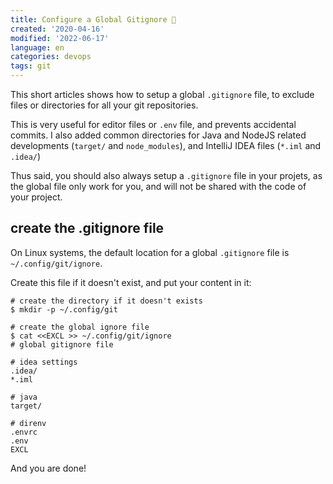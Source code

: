 ```yaml
---
title: Configure a Global Gitignore 🙈
created: '2020-04-16'
modified: '2022-06-17'
language: en
categories: devops
tags: git
---
```


This short articles shows how to setup a global `.gitignore` file, to exclude files or directories for all your git repositories.

This is very useful for editor files or `.env` file, and prevents accidental commits.
I also added common directories for Java and NodeJS related developments (`target/` and `node_modules`), and IntelliJ IDEA files (`*.iml` and `.idea/`)

Thus said, you should also always setup a `.gitignore` file in your projets, as the global file only work for you, and will not be shared with the code of your project.

## create the .gitignore file

On Linux systems, the default location for a global `.gitignore` file is `~/.config/git/ignore`.

Create this file if it doesn't exist, and put your content in it: 

```shell
# create the directory if it doesn't exists
$ mkdir -p ~/.config/git

# create the global ignore file
$ cat <<EXCL >> ~/.config/git/ignore
# global gitignore file

# idea settings
.idea/
*.iml

# java
target/

# direnv
.envrc
.env
EXCL
```

And you are done!